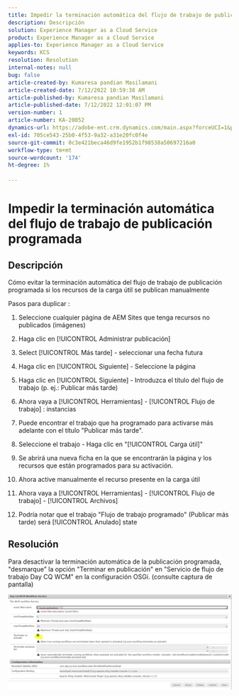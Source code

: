 ```yaml
---
title: Impedir la terminación automática del flujo de trabajo de publicación programada
description: Descripción
solution: Experience Manager as a Cloud Service
product: Experience Manager as a Cloud Service
applies-to: Experience Manager as a Cloud Service
keywords: KCS
resolution: Resolution
internal-notes: null
bug: false
article-created-by: Kumaresa pandian Masilamani
article-created-date: 7/12/2022 10:59:38 AM
article-published-by: Kumaresa pandian Masilamani
article-published-date: 7/12/2022 12:01:07 PM
version-number: 1
article-number: KA-20052
dynamics-url: https://adobe-ent.crm.dynamics.com/main.aspx?forceUCI=1&pagetype=entityrecord&etn=knowledgearticle&id=8202b9b5-d101-ed11-82e4-00224809fe22
exl-id: 705ce543-25b0-4f53-9a32-a31e20fc0f4e
source-git-commit: 0c3e421beca46d9fe1952b1f98538a50697216a0
workflow-type: tm+mt
source-wordcount: '174'
ht-degree: 1%

---
```


# Impedir la terminación automática del flujo de trabajo de publicación programada

## Descripción


Cómo evitar la terminación automática del flujo de trabajo de publicación programada si los recursos de la carga útil se publican manualmente

Pasos para duplicar :

1. Seleccione cualquier página de AEM Sites que tenga recursos no publicados (imágenes)

2. Haga clic en [!UICONTROL Administrar publicación]

3. Select [!UICONTROL Más tarde] - seleccionar una fecha futura

4. Haga clic en [!UICONTROL Siguiente] - Seleccione la página

5. Haga clic en [!UICONTROL Siguiente] - Introduzca el título del flujo de trabajo (p. ej.: Publicar más tarde)

6. Ahora vaya a [!UICONTROL Herramientas] - [!UICONTROL Flujo de trabajo] : instancias

7. Puede encontrar el trabajo que ha programado para activarse más adelante con el título &quot;Publicar más tarde&quot;.

8. Seleccione el trabajo - Haga clic en &quot;[!UICONTROL Carga útil]&quot;

9. Se abrirá una nueva ficha en la que se encontrarán la página y los recursos que están programados para su activación.

10. Ahora active manualmente el recurso presente en la carga útil

11. Ahora vaya a [!UICONTROL Herramientas] - [!UICONTROL Flujo de trabajo] - [!UICONTROL Archivos]

12. Podría notar que el trabajo &quot;Flujo de trabajo programado&quot; (Publicar más tarde) será [!UICONTROL Anulado] state




## Resolución


Para desactivar la terminación automática de la publicación programada, &quot;desmarque&quot; la opción &quot;Terminar en publicación&quot; en &quot;Servicio de flujo de trabajo Day CQ WCM&quot; en la configuración OSGi. (consulte captura de pantalla)



![](assets/d1e5b094-d901-ed11-82e4-00224809fe22.png)
